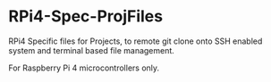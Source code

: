 # RPi4-Spec-ProjFiles

RPi4 Specific files for Projects, to remote git clone onto SSH enabled system and terminal based file management.

For Raspberry Pi 4 microcontrollers only. 
